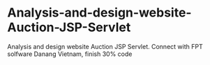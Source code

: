 # Analysis-and-design-website-Auction-JSP-Servlet
Analysis and design website Auction JSP Servlet. Connect with FPT solfware Danang Vietnam, finish 30% code
